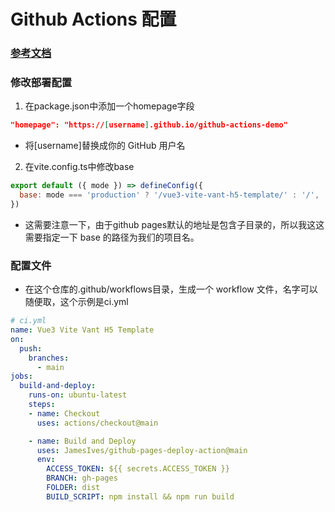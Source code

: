 # Github Actions 配置

### [参考文档](https://www.ruanyifeng.com/blog/2019/09/getting-started-with-github-actions.html)

### 修改部署配置
1. 在package.json中添加一个homepage字段
```json
"homepage": "https://[username].github.io/github-actions-demo"
```
- 将[username]替换成你的 GitHub 用户名

2. 在vite.config.ts中修改base
```js
export default ({ mode }) => defineConfig({
  base: mode === 'production' ? '/vue3-vite-vant-h5-template/' : '/',
})
```
- 这需要注意一下，由于github pages默认的地址是包含子目录的，所以我这这需要指定一下 base 的路径为我们的项目名。


### 配置文件

- 在这个仓库的.github/workflows目录，生成一个 workflow 文件，名字可以随便取，这个示例是ci.yml
```yml
# ci.yml
name: Vue3 Vite Vant H5 Template 
on:
  push:
    branches:
      - main
jobs:
  build-and-deploy:
    runs-on: ubuntu-latest
    steps:
    - name: Checkout
      uses: actions/checkout@main

    - name: Build and Deploy
      uses: JamesIves/github-pages-deploy-action@main
      env:
        ACCESS_TOKEN: ${{ secrets.ACCESS_TOKEN }}
        BRANCH: gh-pages
        FOLDER: dist
        BUILD_SCRIPT: npm install && npm run build
```